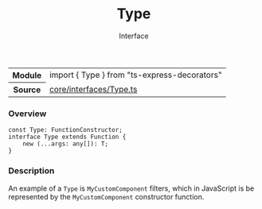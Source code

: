 <header class="symbol-info-header">    <h1 id="type">Type</h1>    <label class="symbol-info-type-label interface">Interface</label>      </header>
<section class="symbol-info">      <table class="is-full-width">        <tbody>        <tr>          <th>Module</th>          <td>            <div class="lang-typescript">                <span class="token keyword">import</span> { Type }                 <span class="token keyword">from</span>                 <span class="token string">"ts-express-decorators"</span>                            </div>          </td>        </tr>        <tr>          <th>Source</th>          <td>            <a href="https://romakita.github.io/ts-express-decorators/#//blob/v2.6.4/src/core/interfaces/Type.ts#L0-L0">                core/interfaces/Type.ts            </a>        </td>        </tr>                </tbody>      </table>    </section>

### Overview

<pre><code class="typescript-lang"><span class="token keyword">const</span> Type<span class="token punctuation">:</span> FunctionConstructor<span class="token punctuation">;</span>
<span class="token keyword">interface</span> Type<T> <span class="token keyword">extends</span> Function <span class="token punctuation">{</span>
    new <span class="token punctuation">(</span>...args<span class="token punctuation">:</span> <span class="token keyword">any</span><span class="token punctuation">[</span><span class="token punctuation">]</span><span class="token punctuation">)</span><span class="token punctuation">:</span> T<span class="token punctuation">;</span>
<span class="token punctuation">}</span></code></pre>

### Description

An example of a `Type` is `MyCustomComponent` filters, which in JavaScript is be represented by
the `MyCustomComponent` constructor function.
